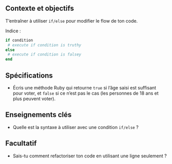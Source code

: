 ## Contexte et objectifs

T’entraîner à utiliser `if/else` pour modifier le flow de ton code.

Indice :

```ruby
if condition
 # execute if condition is truthy
else
 # execute if condition is falsey
end
```

## Spécifications

- Écris une méthode Ruby qui retourne `true` si l’âge saisi est suffisant pour voter, et `false` si ce n’est pas le cas (les personnes de 18 ans et plus peuvent voter).

## Enseignements clés

- Quelle est la syntaxe à utiliser avec une condition `if/else` ?

## Facultatif

- Sais-tu comment refactoriser ton code en utilisant une ligne seulement ?

